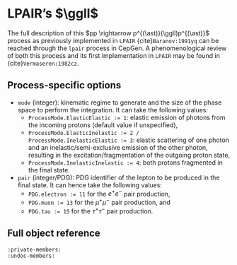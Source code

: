 ```{title} LPAIR's two-photon production of fermion pair
```

# LPAIR’s $\ggll$

The full description of this $pp \rightarrow p^{(\ast)}(\ggll)p^{(\ast)}$ process as previously implemented in `LPAIR` {cite}`Baranov:1991yq` can be reached through the `lpair` process in CepGen.
A phenomenological review of both this process and its first implementation in `LPAIR` may be found in {cite}`Vermaseren:1982cz`.

## Process-specific options

- `mode` (integer):  kinematic regime to generate and the size of the phase space to perform the integration. It can take the following values:
    - `ProcessMode.ElasticElastic := 1`: elastic emission of photons from the incoming protons (default value if unspecified),
    - `ProcessMode.ElasticInelastic := 2 / ProcessMode.InelasticElastic := 3`: elastic scattering of one photon and an inelastic/semi-exclusive emission of the other photon, resulting in the excitation/fragmentation of the outgoing proton state,
    - `ProcessMode.InelasticInelastic := 4`: both protons fragmented in the final state.
- `pair` (integer/PDG): PDG identifier of the lepton to be produced in the final state. It can hence take the following values:
    - `PDG.electron := 11` for the $e^+e^-$ pair production,
    - `PDG.muon := 13` for the $\mu^+\mu^-$ pair production, and
    - `PDG.tau := 15` for the $\tau^+\tau^-$ pair production.

## Full object reference

```{doxygenclass} LPAIR
:private-members:
:undoc-members:
```
